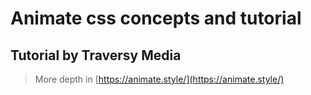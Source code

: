 # Animate css concepts and tutorial

## Tutorial by Traversy Media

> More depth in [https://animate.style/](https://animate.style/)

